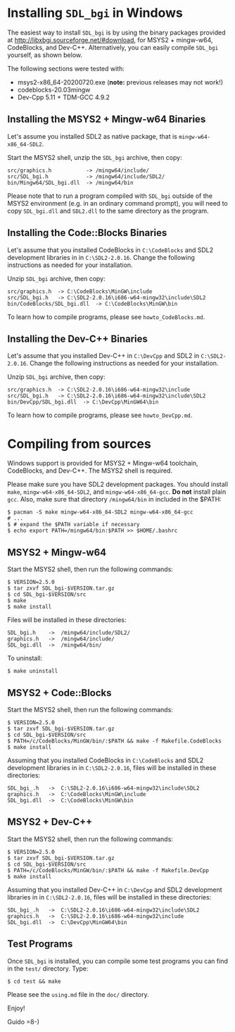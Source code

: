 # Installing `SDL_bgi` in Windows

The easiest way to install `SDL_bgi` is by using the binary packages
provided at <http://libxbgi.sourceforge.net/#download>, for MSYS2 +
mingw-w64, CodeBlocks, and Dev-C++. Alternatively, you can easily
compile `SDL_bgi` yourself, as shown below.

The following sections were tested with:

- msys2-x86_64-20200720.exe (**note:** previous releases may not work!)
- codeblocks-20.03mingw
- Dev-Cpp 5.11 + TDM-GCC 4.9.2


## Installing the MSYS2 + Mingw-w64 Binaries

Let's assume you installed SDL2 as native package, that is
`mingw-w64-x86_64-SDL2`.

Start the MSYS2 shell, unzip the `SDL_bgi` archive, then copy:

    src/graphics.h           -> /mingw64/include/
    src/SDL_bgi.h            -> /mingw64/include/SDL2/
    bin/Mingw64/SDL_bgi.dll  -> /mingw64/bin

Please note that to run a program compiled with `SDL_bgi` outside of
the MSYS2 environment (e.g. in an ordinary command prompt), you will need
to copy `SDL_bgi.dll` and `SDL2.dll` to the same directory as the program.


## Installing the Code::Blocks Binaries

Let's assume that you installed CodeBlocks in `C:\CodeBlocks` and SDL2
development libraries in in `C:\SDL2-2.0.16`. Change the following
instructions as needed for your installation.

Unzip `SDL_bgi` archive, then copy:

    src/graphics.h  -> C:\CodeBlocks\MinGW\include
    src/SDL_bgi.h   -> C:\SDL2-2.0.16\i686-w64-mingw32\include\SDL2
    bin/CodeBlocks/SDL_bgi.dll  -> C:\CodeBlocks\MinGW\bin

To learn how to compile programs, please see `howto_CodeBlocks.md`.


## Installing the Dev-C++ Binaries

Let's assume that you installed Dev-C++ in `C:\DevCpp` and SDL2
in `C:\SDL2-2.0.16`. Change the following instructions as needed for
your installation.

Unzip `SDL_bgi` archive, then copy:

    src/graphics.h  -> C:\SDL2-2.0.16\i686-w64-mingw32\include
    src/SDL_bgi.h   -> C:\SDL2-2.0.16\i686-w64-mingw32\include\SDL2
    bin/DevCpp/SDL_bgi.dll  -> C:\DevCpp\MinGW64\bin

To learn how to compile programs, please see `howto_DevCpp.md`.


# Compiling from sources

Windows support is provided for MSYS2 + Mingw-w64 toolchain,
CodeBlocks, and Dev-C++. The MSYS2 shell is required.

Please make sure you have SDL2 development packages. You should
install `make`, `mingw-w64-x86_64-SDL2`, and `mingw-w64-x86_64-gcc`.
**Do not** install plain `gcc`. Also, make sure that directory
`/mingw64/bin` in included in the $PATH:

    $ pacman -S make mingw-w64-x86_64-SDL2 mingw-w64-x86_64-gcc
    # ...
    $ # expand the $PATH variable if necessary
    $ echo export PATH=/mingw64/bin:$PATH >> $HOME/.bashrc


## MSYS2 + Mingw-w64

Start the MSYS2 shell, then run the following commands:

    $ VERSION=2.5.0
    $ tar zxvf SDL_bgi-$VERSION.tar.gz
    $ cd SDL_bgi-$VERSION/src
    $ make
    $ make install

Files will be installed in these directories:

    SDL_bgi.h    ->  /mingw64/include/SDL2/
    graphics.h   ->  /mingw64/include/
    SDL_bgi.dll  ->  /mingw64/bin/

To uninstall:

    $ make uninstall


## MSYS2 + Code::Blocks

Start the MSYS2 shell, then run the following commands:

    $ VERSION=2.5.0
    $ tar zxvf SDL_bgi-$VERSION.tar.gz
    $ cd SDL_bgi-$VERSION/src
    $ PATH=/c/CodeBlocks/MinGW/bin/:$PATH && make -f Makefile.CodeBlocks
    $ make install

Assuming that you installed CodeBlocks in `C:\CodeBlocks` and SDL2
development libraries in in `C:\SDL2-2.0.16`, files will be installed
in these directories:

    SDL_bgi_.h   ->  C:\SDL2-2.0.16\i686-w64-mingw32\include\SDL2
    graphics.h   ->  C:\CodeBlocks\MinGW\include
    SDL_bgi.dll  ->  C:\CodeBlocks\MinGW\bin


## MSYS2 + Dev-C++

Start the MSYS2 shell, then run the following commands:

    $ VERSION=2.5.0
    $ tar zxvf SDL_bgi-$VERSION.tar.gz
    $ cd SDL_bgi-$VERSION/src
    $ PATH=/c/CodeBlocks/MinGW/bin/:$PATH && make -f Makefile.DevCpp
    $ make install

Assuming that you installed Dev-C++ in `C:\DevCpp` and SDL2
development libraries in in `C:\SDL2-2.0.16`, files will be installed
in these directories:

    SDL_bgi_.h   ->  C:\SDL2-2.0.16\i686-w64-mingw32\include\SDL2
    graphics.h   ->  C:\SDL2-2.0.16\i686-w64-mingw32\include
    SDL_bgi.dll  ->  C:\DevCpp\MinGW64\bin


## Test Programs

Once `SDL_bgi` is installed, you can compile some test programs you
can find in the `test/` directory. Type:

    $ cd test && make

Please see the `using.md` file in the `doc/` directory.

Enjoy!

Guido =8-)

